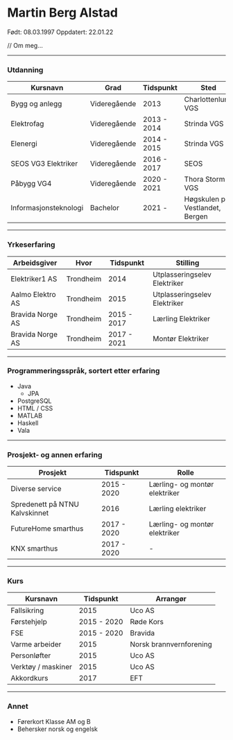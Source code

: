 # Martin Berg Alstad
Født: 08.03.1997
Oppdatert: 22.01.22

// Om meg...

---

### Utdanning

Kursnavn              |  Grad        | Tidspunkt   | Sted
--------------------- | ------------ | ----------- | -------------------------------
Bygg og anlegg        | Videregående | 2013        | Charlottenlund VGS
Elektrofag            | Videregående | 2013 - 2014 | Strinda VGS
Elenergi              | Videregående | 2014 - 2015 | Strinda VGS
SEOS VG3 Elektriker   | Videregående | 2016 - 2017 | SEOS
Påbygg VG4            | Videregående | 2020 - 2021 | Thora Storm VGS
Informasjonsteknologi | Bachelor     | 2021 -      | Høgskulen på Vestlandet, Bergen

---

### Yrkeserfaring

Arbeidsgiver     | Hvor      | Tidspunkt   | Stilling
---------------- | --------- | ----------- | ----------------------------
Elektriker1 AS   | Trondheim | 2014        | Utplasseringselev Elektriker
Aalmo Elektro AS | Trondheim | 2015        | Utplasseringselev Elektriker
Bravida Norge AS | Trondheim | 2015 - 2017 | Lærling Elektriker
Bravida Norge AS | Trondheim | 2017 - 2021 | Montør Elektriker

---

### Programmeringsspråk, sortert etter erfaring

- Java
  - JPA
- PostgreSQL
- HTML / CSS
- MATLAB
- Haskell
- Vala

---

### Prosjekt- og annen erfaring

Prosjekt                       | Tidspunkt   | Rolle
------------------------------ | ----------- | -----------------------------
Diverse service                | 2015 - 2020 | Lærling- og montør elektriker
Spredenett på NTNU Kalvskinnet | 2016        | Lærling elektriker
FutureHome smarthus            | 2017 - 2020 | Lærling- og montør elektriker
KNX smarthus                   | 2017 - 2020 | -||- 

---

### Kurs

Kursnavn           | Tidspunkt   | Arrangør
------------------ | ----------- | --------
Fallsikring        | 2015        | Uco AS
Førstehjelp        | 2015 - 2020 | Røde Kors
FSE                | 2015 - 2020 | Bravida
Varme arbeider     | 2015        | Norsk brannvernforening
Personløfter       | 2015        | Uco AS
Verktøy / maskiner | 2015        | Uco AS
Akkordkurs         | 2017        | EFT

---

### Annet
- Førerkort Klasse AM og B
- Behersker norsk og engelsk
